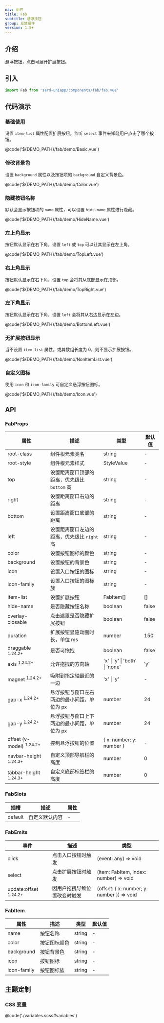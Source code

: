 ```yaml
---
nav: 组件
title: Fab
subtitle: 悬浮按钮
group: 反馈组件
version: 1.5+
---
```


## 介绍

悬浮按钮，点击可展开扩展按钮。

## 引入

```ts
import Fab from 'sard-uniapp/components/fab/fab.vue'
```

## 代码演示

### 基础使用

设置 `item-list` 属性配置扩展按钮，监听 `select` 事件来知晓用户点击了哪个按钮。

@code('${DEMO_PATH}/fab/demo/Basic.vue')

### 修改背景色

设置 `background` 属性以及按钮项的 `background` 自定义背景色。

@code('${DEMO_PATH}/fab/demo/Color.vue')

### 隐藏按钮名称

默认会显示按钮项的 `name` 属性，可以设置 `hide-name` 属性进行隐藏。

@code('${DEMO_PATH}/fab/demo/HideName.vue')

### 左上角显示

按钮默认显示在右下角，设置 `left` 或 `top` 可以让其显示在左上角。

@code('${DEMO_PATH}/fab/demo/TopLeft.vue')

### 右上角显示

按钮默认显示在右下角，设置 `top` 会将其从底部显示在顶部。

@code('${DEMO_PATH}/fab/demo/TopRight.vue')

### 左下角显示

按钮默认显示在右下角，设置 `left` 会将其从右边显示在左边。

@code('${DEMO_PATH}/fab/demo/BottomLeft.vue')

### 无扩展按钮显示

当不设置 `item-list` 属性，或其数组长度为 0，则不显示扩展按钮。

@code('${DEMO_PATH}/fab/demo/NonItemList.vue')

### 自定义图标

使用 `icon` 和 `icon-family` 可自定义悬浮按钮图标。

@code('${DEMO_PATH}/fab/demo/Icon.vue')

## API

### FabProps

| 属性                                | 描述                                         | 类型                           | 默认值 |
| ----------------------------------- | -------------------------------------------- | ------------------------------ | ------ |
| root-class                          | 组件根元素类名                               | string                         | -      |
| root-style                          | 组件根元素样式                               | StyleValue                     | -      |
| top                                 | 设置距离窗口顶部的距离，优先级比 `bottom` 高 | string                         | -      |
| right                               | 设置距离窗口右边的距离                       | string                         | -      |
| bottom                              | 设置距离窗口底部的距离                       | string                         | -      |
| left                                | 设置距离窗口左边的距离，优先级比 `right` 高  | string                         | -      |
| color                               | 设置按钮图标的颜色                           | string                         | -      |
| background                          | 设置按钮的背景色                             | string                         | -      |
| icon                                | 设置入口按钮的图标                           | string                         | -      |
| icon-family                         | 设置入口按钮的图标族                         | string                         | -      |
| item-list                           | 设置扩展按钮                                 | FabItem[]                      | []     |
| hide-name                           | 是否隐藏按钮名称                             | boolean                        | false  |
| overlay-closable                    | 点击遮罩是否隐藏扩展按钮                     | boolean                        | false  |
| duration                            | 扩展按钮显隐动画时长，单位 ms                | number                         | 150    |
| draggable <sup>1.24.2+</sup>        | 是否可拖拽                                   | boolean                        | false  |
| axis <sup>1.24.2+</sup>             | 允许拖拽的方向轴                             | 'x' \| 'y' \| 'both' \| 'none' | 'y'    |
| magnet <sup>1.24.2+</sup>           | 吸附到指定轴最近的一边                       | 'x' \| 'y'                     | -      |
| gap-x <sup>1.24.2+</sup>            | 悬浮按钮与窗口左右两边的最小间距，单位为 px  | number                         | 24     |
| gap-y <sup>1.24.2+</sup>            | 悬浮按钮与窗口上下两边的最小间距，单位为 px  | number                         | 24     |
| offset (v-model) <sup>1.24.2+</sup> | 控制悬浮按钮的位置                           | { x: number; y: number }       | -      |
| navbar-height <sup>1.24.3+</sup>    | 自定义顶部导航栏的高度                       | number                         | 0      |
| tabbar-height <sup>1.24.3+</sup>    | 自定义底部标签栏的高度                       | number                         | 0      |

### FabSlots

| 插槽    | 描述           | 属性 |
| ------- | -------------- | ---- |
| default | 自定义默认内容 | -    |

### FabEmits

| 事件                             | 描述                         | 类型                                       |
| -------------------------------- | ---------------------------- | ------------------------------------------ |
| click                            | 点击入口按钮时触发           | (event: any) => void                       |
| select                           | 点击扩展按钮时触发           | (item: FabItem, index: number) => void     |
| update:offset <sup>1.24.2+</sup> | 因用户拖拽导致位置改变时触发 | (offset: { x: number; y: number }) => void |

### FabItem

| 属性        | 描述         | 类型   | 默认值 |
| ----------- | ------------ | ------ | ------ |
| name        | 按钮名称     | string | -      |
| color       | 按钮图标颜色 | string | -      |
| background  | 按钮背景色   | string | -      |
| icon        | 按钮图标     | string | -      |
| icon-family | 按钮图标族   | string | -      |

## 主题定制

### CSS 变量

@code('./variables.scss#variables')

